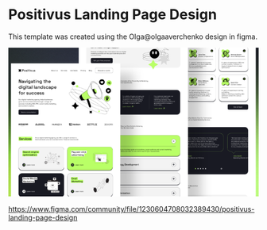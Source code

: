 # Positivus Landing Page Design

This template was created using the Olga@olgaaverchenko design in figma.



![Template](https://github.com/BrandonGrimaldoM/Astro-Positivus/blob/master/public/portada.png)

https://www.figma.com/community/file/1230604708032389430/positivus-landing-page-design
